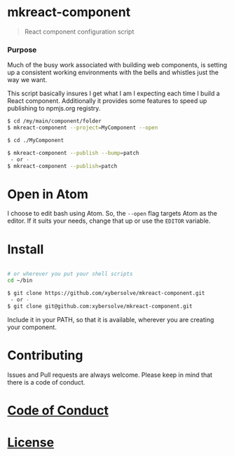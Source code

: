 # mkreact-component

> React component configuration script

### Purpose
Much of the busy work associated with building web components, is setting up a
consistent working environments with the bells and whistles just the way we want.

This script basically insures I get what I am I expecting each time I build
a React component. Additionally it provides some features to speed up publishing
to npmjs.org registry.

```sh
$ cd /my/main/component/folder
$ mkreact-component --project=MyComponent --open

$ cd ./MyComponent

$ mkreact-component --publish --bump=patch
 - or -
$ mkreact-component --publish=patch

```
# Open in Atom
I choose to edit bash using Atom. So, the `--open` flag targets Atom as the editor.
If it suits your needs, change that up or use the `EDITOR` variable.

# Install

```sh

# or wherever you put your shell scripts
cd ~/bin

$ git clone https://github.com/xybersolve/mkreact-component.git
 - or -
$ git clone git@github.com:xybersolve/mkreact-component.git

```
Include it in your PATH, so that it is available, wherever you are creating
your component.

# Contributing
Issues and Pull requests are always welcome. Please keep in mind that there is a code of conduct.

# [Code of Conduct](CODE_OF_CONDUCT.md)

# [License](LICENSE.md)

